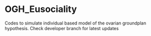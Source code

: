 # OGH_Eusociality
Codes to simulate individual based model of the ovarian groundplan hypothesis. Check developer branch for latest updates
